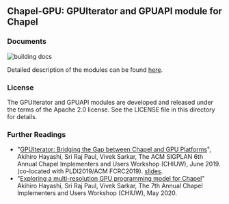 ## Chapel-GPU: GPUIterator and GPUAPI module for Chapel

### Documents
![building docs](https://github.com/ahayashi/chapel-gpu/actions/workflows/ci.yml/badge.svg)

Detailed description of the modules can be found [here](https://ahayashi.github.io/chapel-gpu/index.html).

### License
The GPUIterator and GPUAPI modules are developed and released under the terms of the Apache 2.0 license. See the LICENSE file in this directory for details.

### Further Readings
- "[GPUIterator: Bridging the Gap between Chapel and GPU Platforms](https://cpb-us-e1.wpmucdn.com/blogs.rice.edu/dist/1/2385/files/2019/06/CHIUW19-Chapel-GPUIterator.pdf)", Akihiro Hayashi, Sri Raj Paul, Vivek Sarkar, The ACM SIGPLAN 6th Annual Chapel Implementers and Users Workshop (CHIUW), June 2019. (co-located with PLDI2019/ACM FCRC2019). [slides](https://www.slideshare.net/ahayashi10/gpuiterator-bridging-the-gap-between-chapel-and-gpu-platforms).
- "[Exploring a multi-resolution GPU programming model for Chapel](https://ieeexplore.ieee.org/document/9150427)" Akihiro Hayashi, Sri Raj Paul, Vivek Sarkar, The 7th Annual Chapel Implementers and Users Workshop (CHIUW), May 2020.
